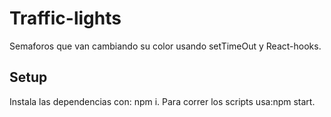 # Traffic-lights

Semaforos que van cambiando su color usando setTimeOut y React-hooks.

## Setup

Instala las dependencias con: npm i.
Para correr los scripts usa:npm start.
